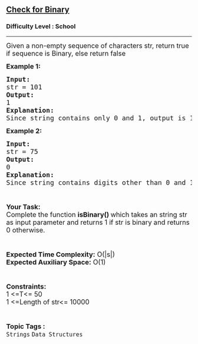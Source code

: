 <h2><a href="https://practice.geeksforgeeks.org/problems/check-for-binary/1?page=1&difficulty[]=-2&difficulty[]=-1&category[]=Strings&sortBy=submissions">Check for Binary</a></h2><h3>Difficulty Level : School</h3><hr><div class="problems_problem_content__Xm_eO"><p><span style="font-size:18px">Given a non-empty sequence of characters str, return true if sequence is Binary, else return false</span></p>

<p><span style="font-size:18px"><strong>Example 1:</strong></span></p>

<pre><span style="font-size:18px"><strong>Input:</strong>
str = 101
<strong>Output:</strong>
1
<strong>Explanation:</strong>
Since string contains only 0 and 1, output is 1.</span>
</pre>

<p><span style="font-size:18px"><strong>Example 2:</strong></span></p>

<pre><span style="font-size:18px"><strong>Input:</strong>
str = 75
<strong>Output:</strong>
0</span>
<span style="font-size:18px"><strong>Explanation:</strong>
Since string contains digits other than 0 and 1, output is 0.</span></pre>

<p>&nbsp;</p>

<p><span style="font-size:18px"><strong>Your Task:</strong><br>
Complete the function <strong>isBinary()&nbsp;</strong>which takes an string str as input parameter and returns 1 if str is binary and returns 0 otherwise.</span></p>

<p>&nbsp;</p>

<p><span style="font-size:18px"><strong>Expected Time Complexity:</strong> O(|s|)<br>
<strong>Expected Auxiliary Space:</strong>&nbsp;O(1)</span></p>

<p>&nbsp;</p>

<p><span style="font-size:18px"><strong>Constraints:</strong><br>
1 &lt;=T&lt;= 50<br>
1 &lt;=Length of str&lt;= 10000</span></p>
</div><br><p><span style=font-size:18px><strong>Topic Tags : </strong><br><code>Strings</code>&nbsp;<code>Data Structures</code>&nbsp;